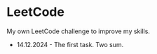 # LeetCode
My own LeetCode challenge to improve my skills.  
  - 14.12.2024 - The first task. Two sum.
